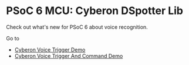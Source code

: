 # PSoC 6 MCU: Cyberon DSpotter Lib

Check out what's new for PSoC 6 about voice recognition.

Go to
- [Cyberon Voice Trigger Demo](https://github.com/CyberonEBU/cyberon-voice-trigger-demo-psoc6-cm4)
- [Cyberon Voice Trigger And Command Demo](https://github.com/CyberonEBU/cyberon-voice-trigger-and-command-demo-psoc6-cm4)

